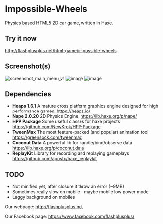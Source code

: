 # Impossible-Wheels
Physics based HTML5 2D car game, written in Haxe.

## Try it now
http://flashplusplus.net/html-game/impossible-wheels

## Screenshot(s)
![screenshot_main_menu_v1](https://user-images.githubusercontent.com/13141660/55689407-564db880-5984-11e9-99cf-dc60f2388ff1.jpg)
![image](https://user-images.githubusercontent.com/13141660/59469264-9aea4a00-8e34-11e9-9797-cda406b638f9.png)
![image](https://user-images.githubusercontent.com/13141660/59469310-c836f800-8e34-11e9-9cdf-f2873cc3e6d6.png)

## Dependencies
- **Heaps 1.6.1** A mature cross platform graphics engine designed for high performance games. https://heaps.io/
- **Nape 2.0.20** 2D Physics Engine. https://lib.haxe.org/p/nape/
- **HPP Package** Some useful classes for haxe projects https://github.com/NewKrok/HPP-Package
- **TweenMax** The most feature-packed (and popular) animation tool https://greensock.com/tweenmax
- **Coconut Data** A powerful lib for handle/bind/observe data https://lib.haxe.org/p/coconut.data
- **ReplayKit** Library for recording and replaying gameplays https://github.com/apostx/haxe_replaykit

## TODO
- Not minified yet, after closure it throw an error (~9MB)
- Sometimes really slow on mobile - maybe mobile low power mode
- Laggy background on mobiles

Our webpage:
http://flashplusplus.net

Our Facebook page:
https://www.facebook.com/flashplusplus/
